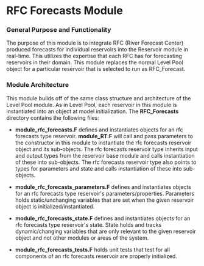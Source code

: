 # RFC Forecasts Module

### General Purpose and Functionality

The purpose of this module is to integrate RFC (River Forecast Center) produced forecasts for individual reservoirs into
the Reservoir module in real-time. This utilizes the expertise that each RFC has for forecasting reservoirs in their domain.
This module replaces the normal Level Pool object for a particular reservoir that is selected to run as RFC_Forecast.


### Module Architecture

This module builds off of the same class structure and architecture of the Level Pool module. As in Level Pool, each reservoir in this
module is instantiated into an object at model initialization. The **RFC_Forecasts** directory contains the following files:

* **module_rfc_forecasts.F** defines and instantiates objects for an rfc forecasts type
reservoir. **module_RT.F** will call and pass parameters to the constructor in this module to instantiate the rfc forecasts reservoir
object and its sub-objects. The rfc forecasts reservoir type inherits input and output types from the reservoir base module and calls
instantiation of these into sub-objects. The rfc forecasts reservoir type also points to types for parameters and state and calls
instantiation of these into sub-objects.

* **module_rfc_forecasts_parameters.F** defines and instantiates objects for an rfc forecasts type reservoir's
parameters/properties. Parameters holds static/unchanging variables that are set when the given reservoir object is
initialized/instantiated.

* **module_rfc_forecasts_state.F** defines and instantiates objects for an rfc forecasts type reservoir's state.
State holds and tracks dynamic/changing variables that are only relevant to the given reservoir object and not other
modules or areas of the system.

* **module_rfc_forecasts_tests.F** holds unit tests that test for all components of an rfc forecasts reservoir
are properly initialized.
